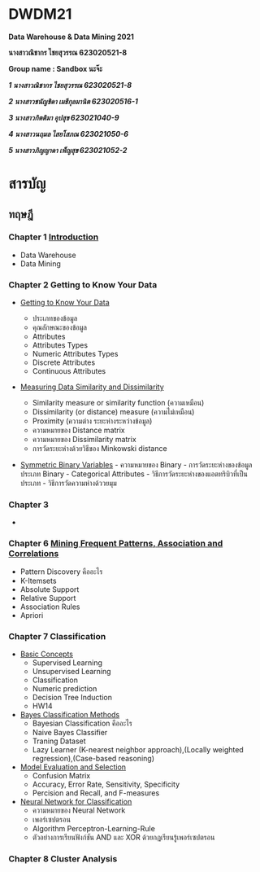 # DWDM21
**Data Warehouse &amp; Data Mining 2021**

**นางสาวณิชากร ไชยสุวรรณ 623020521-8**

**Group name : Sandbox นะจ๊ะ**

**_1 นางสาวณิชากร ไชยสุวรรณ 623020521-8_**

**_2 นางสาวชนัญชิดา เมธีกุลมานิต 623020516-1_**

**_3 นางสาวกิตติมา อุปสุข 623021040-9_**

**_4 นางสาวนฤมล ไสยโสภณ 623021050-6_**

**_5 นางสาวภิญญาดา เพ็ญสุข 623021052-2_**


# สารบัญ 

## ทฤษฎี

### Chapter 1 [Introduction](https://github.com/nichakornchaisuwan/DWDM21/blob/main/Data%20Warehouse.pdf)
  
  * Data Warehouse
  * Data Mining
  
### Chapter 2 Getting to Know Your Data

  * [Getting to Know Your Data](https://github.com/nichakornchaisuwan/DWDM21/blob/main/Chapter2.pdf)
    
    - ประเภทของข้อมูล
    - คุณลักษณะของข้อมูล
    - Attributes
    - Attributes Types
    - Numeric Attributes Types
    - Discrete Attributes
    - Continuous Attributes
  * [Measuring Data Similarity and Dissimilarity](https://github.com/nichakornchaisuwan/DWDM21/blob/main/Measuring%20Data%20Similarity.pdf)
    - Similarity measure or similarity function (ความเหมือน)
    - Dissimilarity (or distance) measure (ความไม่เหมือน)
    - Proximity (ความต่าง ระยะห่างระหว่างข้อมูล)
    - ความหมายของ Distance matrix
    - ความหมายของ Dissimilarity matrix
    - การวัดระยะห่างด้วยวิธีของ Minkowski distance
   * [Symmetric Binary Variables](https://github.com/nichakornchaisuwan/DWDM21/blob/main/Symmetric%20Binary%20Variables.pdf)
    - ความหมายของ Binary 
    - การวัดระยะห่างของข้อมูลประเภท Binary
    - Categorical Attributes
    - วิธีการวัดระยะห่างของแอตทริบิวที่เป็นประเภท
    - วิธีการวัดความห่างด้ววยมุม
    
### Chapter 3 
  
  *

### Chapter 6 [Mining Frequent Patterns, Association and Correlations](https://github.com/nichakornchaisuwan/DWDM21/blob/main/Chapter6.pdf)

  * Pattern Discovery คืออะไร
  * K-Itemsets
  * Absolute Support
  * Relative Support 
  * Association Rules
  * Apriori
  
### Chapter 7 Classification
  * [Basic Concepts](https://github.com/nichakornchaisuwan/DWDM21/blob/main/Chapter8%20Classification%20Basic%20concepts%20HW14.pdf)
    - Supervised Learning
    - Unsupervised Learning
    - Classification
    - Numeric prediction
    - Decision Tree Induction
    - HW14
  * [Bayes Classification Methods](https://github.com/nichakornchaisuwan/DWDM21/blob/main/Naive%2CK-NN.pdf)
    - Bayesian Classification คืออะไร
    - Naive Bayes Classifier
    - Traning Dataset
    - Lazy Learner (K-nearest neighbor approach),(Locally weighted regression),(Case-based reasoning)
  * [Model Evaluation and Selection](https://github.com/nichakornchaisuwan/DWDM21/blob/main/Chapter8%20Evaluation-and-Selection.pdf)
    - Confusion Matrix
    - Accuracy, Error Rate, Sensitivity, Specificity
    - Percision and Recall, and F-measures
  * [Neural Network for Classification](https://github.com/nichakornchaisuwan/DWDM21/blob/main/Neural-Network.pdf)
    - ความหมายของ Neural Network 
    - เพอร์เซปตรอน
    - Algorithm Perceptron-Learning-Rule
    - ตัวอย่างการเรียนฟังก์ชัน AND และ XOR ด้วยกฏเรียนรู้เพอร์เซปตรอน

### Chapter 8 Cluster Analysis
